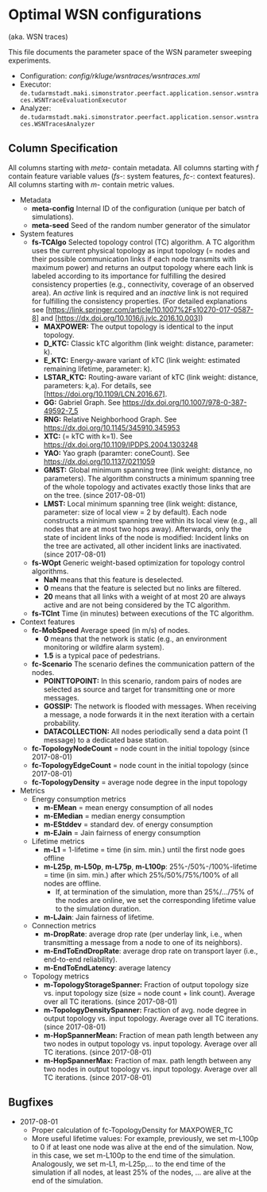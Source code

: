 # Optimal WSN configurations
(aka. WSN traces)

This file documents the parameter space of the WSN parameter sweeping experiments.

* Configuration: *config/rkluge/wsntraces/wsntraces.xml*
* Executor: ```de.tudarmstadt.maki.simonstrator.peerfact.application.sensor.wsntraces.WSNTraceEvaluationExecutor```
* Analyzer: ```de.tudarmstadt.maki.simonstrator.peerfact.application.sensor.wsntraces.WSNTracesAnalyzer```

## Column Specification
All columns starting with *meta-* contain metadata.
All columns starting with *f* contain feature variable values (*fs-*: system features, *fc-*: context features).
All columns starting with *m-* contain metric values.

* Metadata
    * **meta-config** Internal ID of the configuration (unique per batch of simulations).
    * **meta-seed** Seed of the random number generator of the simulator
* System features
    * **fs-TCAlgo** Selected topology control (TC) algorithm.
      A TC algorithm uses the current physical topology as input topology 
      (= nodes and their possible communication links if each node transmits with maximum power) and returns an output topology where each link is labeled according to its importance for fulfilling the desired consistency properties (e.g., connectivity, coverage of an observed area). An *active* link is required and an *inactive* link is not required for fulfilling the consistency properties.
      (For detailed explanations see [https://link.springer.com/article/10.1007%2Fs10270-017-0587-8] and [https://dx.doi.org/10.1016/j.jvlc.2016.10.003])
        * **MAXPOWER:** The output topology is identical to the input topology.
        * **D_KTC:** Classic kTC algorithm (link weight: distance, parameter: k).
        * **E_KTC:** Energy-aware variant of kTC (link weight: estimated remaining lifetime, parameter: k).
        * **LSTAR_KTC:** Routing-aware variant of kTC (link weight: distance, parameters: k,a). For details, see [https://doi.org/10.1109/LCN.2016.67].
        * **GG:** Gabriel Graph. See https://dx.doi.org/10.1007/978-0-387-49592-7_5
        * **RNG:** Relative Neighborhood Graph. See https://dx.doi.org/10.1145/345910.345953
        * **XTC:** (= kTC with k=1). See https://dx.doi.org/10.1109/IPDPS.2004.1303248
        * **YAO:** Yao graph (paramter: coneCount). See https://dx.doi.org/10.1137/0211059
        * **GMST:** Global minimum spanning tree (link weight: distance, no parameters). 
            The algorithm constructs a minimum spanning tree of the whole topology and activates exactly those links that are on the tree. (since 2017-08-01)
        * **LMST:** Local minimum spanning tree (link weight: distance, parameter: size of local view = 2 by default). 
            Each node constructs a minimum spanning tree within its local view (e.g., all nodes that are at most two hops away). 
            Afterwards, only the state of incident links of the node is modified: Incident links on the tree are activated, all other incident links are inactivated. (since 2017-08-01) 
    * **fs-WOpt** Generic weight-based optimization for topology control algorithms.
        *  **NaN**  means that this feature is deselected.
        * **0** means that the feature is selected but no links are filtered.
        * **20** means that all links with a weight of at most 20 are always active and are not being considered by the TC algorithm.
    * **fs-TCInt** Time (in minutes) between executions of the TC algorithm.
* Context features
    * **fc-MobSpeed** Average speed (in m/s) of nodes.
        * **0** means that the network is static (e.g., an environment monitoring or wildfire alarm system).
        * **1.5** is a typical pace of pedestrians.
    * **fc-Scenario** The scenario defines the communication pattern of the nodes.
        * **POINTTOPOINT:** In this scenario, random pairs of nodes are selected as source and target for transmitting one or more messages.
        * **GOSSIP:** The network is flooded with messages. When receiving a message, a node forwards it in the next iteration with a certain probability.
        * **DATACOLLECTION:** All nodes periodically send a data point (1 message) to a dedicated base station.
    * **fc-TopologyNodeCount** = node count in the initial topology (since 2017-08-01)
    * **fc-TopologyEdgeCount** = node count in the initial topology (since 2017-08-01)
    * **fc-TopologyDensity** = average node degree in the input topology
* Metrics
   * Energy consumption metrics
        * **m-EMean** = mean energy consumption of all nodes 
        * **m-EMedian** = median energy consumption
        * **m-EStddev** = standard dev. of energy consumption
        * **m-EJain** = Jain fairness of energy consumption
   * Lifetime metrics
        * **m-L1** = 1-lifetime = time (in sim. min.) until the first node goes offline
        * **m-L25p**, **m-L50p**, **m-L75p**, **m-L100p**: 25%-/50%-/100%-lifetime = time (in sim. min.) after which 25%/50%/75%/100% of all nodes are offline.
           * If, at termination of the simulation, more than 25%/.../75% of the nodes are online, we set the corresponding lifetime value to the simulation duration. 
        * **m-LJain**: Jain fairness of lifetime.
   * Connection metrics
        * **m-DropRate**: average drop rate (per underlay link, i.e., when transmitting a message from a node to one of its neighbors).
        * **m-EndToEndDropRate**: average drop rate on transport layer (i.e., end-to-end reliability).
        * **m-EndToEndLatency**: average latency
   * Topology metrics
        * **m-TopologyStorageSpanner:** Fraction of output topology size vs. input topology size (size = node count + link count). Average over all TC iterations. (since 2017-08-01)
        * **m-TopologyDensitySpanner:** Fraction of avg. node degree in output topology vs. input topology. Average over all TC iterations. (since 2017-08-01)
        * **m-HopSpannerMean:** Fraction of mean path length between any two nodes in output topology vs. input topology. Average over all TC iterations. (since 2017-08-01)
        * **m-HopSpannerMax:** Fraction of max. path length between any two nodes in output topology vs. input topology. Average over all TC iterations. (since 2017-08-01)
   
## Bugfixes
* 2017-08-01
    * Proper calculation of fc-TopologyDensity for MAXPOWER_TC
    * More useful lifetime values: For example, previously, we set m-L100p to 0 if at least one node was alive at the end of the simulation.
        Now, in this case, we set m-L100p to the end time of the simulation.
        Analogously, we set m-L1, m-L25p,... to the end time of the simulation if all nodes, at least 25% of the nodes, ... are alive at the end of the simulation.
         